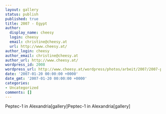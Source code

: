 ```yaml
---
layout: gallery
status: publish
published: true
title: 2007 - Egypt
author:
  display_name: cheesy
  login: cheesy
  email: christine@cheesy.at
  url: http://www.cheesy.at/
author_login: cheesy
author_email: christine@cheesy.at
author_url: http://www.cheesy.at/
wordpress_id: 2008
wordpress_url: http://www.cheesy.at/wordpress/photos/arbeit/2007/2007-peptec1/2007-egypt/
date: '2007-01-20 00:00:00 +0000'
date_gmt: '2007-01-20 00:00:00 +0000'
categories:
- Uncategorized
comments: []
---
```

<!--:de-->Peptec-1 in Alexandria[gallery]<!--:--><!--:en-->Peptec-1 in Alexandria[gallery]<!--:-->
